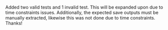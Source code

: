 Added two valid tests and 1 invalid test.
This will be expanded upon due to time constraints issues.
Additionally, the expected save outputs must be manually extracted, likewise this was not done due to time constraints.
Thanks!